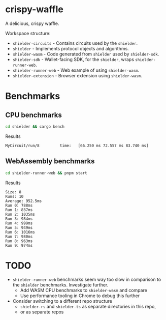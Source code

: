 # crispy-waffle

A delicious, crispy waffle.

Workspace structure:

- `shielder-circuits` - Contains circuits used by the `shielder`.
- `shielder` - Implements protocol objects and algorithms.
- `shielder-wasm` - Code generated from `shielder` used by `shielder-sdk`.
- `shielder-sdk` - Wallet-facing SDK, for the `shielder`, wraps `shielder-runner-web`.
- `shielder-runner-web` - Web example of using `shielder-wasm`.
- `shielder-extension` - Browser extension using `shielder-wasm`.

# Benchmarks

## CPU benchmarks

```bash
cd shielder && cargo bench
```

Results

```text
MyCircuit/run/8         time:   [66.250 ms 72.557 ms 83.740 ms]
```

## WebAssembly benchmarks

```bash
cd shielder-runner-web && pnpm start
```

Results

```text
Size: 8
Runs: 10
Average: 952.5ms
Run 0: 788ms
Run 1: 837ms
Run 2: 1035ms
Run 3: 984ms
Run 4: 999ms
Run 5: 949ms
Run 6: 1016ms
Run 7: 980ms
Run 8: 963ms
Run 9: 974ms
```

# TODO

- `shielder-runner-web` benchmarks seem way too slow in comparison to the `shielder` benchmarks. Investigate further.
    - Add WASM CPU benchmarks to `shielder-wasm` and compare
    - Use performance tooling in Chrome to debug this further
- Consider switching to a different repo structure
    - `shielder-rs` and `shielder-ts` as separate directories in this repo,
    - or as separate repos